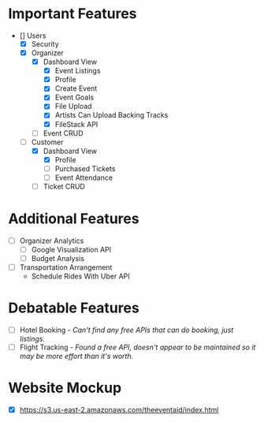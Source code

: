 # Important Features
- [] Users
   - [x] Security
   - [X] Organizer
       - [X] Dashboard View
           - [X] Event Listings
           - [X] Profile
           - [X] Create Event
           - [X] Event Goals
           - [X] File Upload
           - [X] Artists Can Upload Backing Tracks
           - [X] FileStack API
       - [ ] Event CRUD
   - [ ] Customer
       - [X] Dashboard View
           - [X] Profile
           - [ ] Purchased Tickets
           - [ ] Event Attendance
       - [ ] Ticket CRUD

# Additional Features
- [ ] Organizer Analytics
   - [ ] Google Visualization API
   - [ ] Budget Analysis
- [ ] Transportation Arrangement
   -  Schedule Rides With Uber API

# Debatable Features
- [ ] Hotel Booking - _Can't find any free APIs that can do booking, just listings._
- [ ] Flight Tracking - _Found a free API, doesn't appear to be maintained so it may be more effort than it's worth._

# Website Mockup
- [X] https://s3.us-east-2.amazonaws.com/theeventaid/index.html